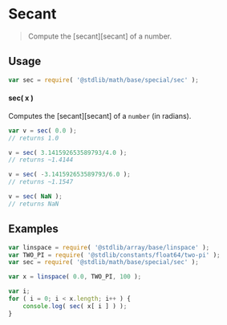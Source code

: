 <!--
@license Apache-2.0
Copyright (c) 2018 The Stdlib Authors.
Licensed under the Apache License, Version 2.0 (the "License");
you may not use this file except in compliance with the License.
You may obtain a copy of the License at
   http://www.apache.org/licenses/LICENSE-2.0
Unless required by applicable law or agreed to in writing, software
distributed under the License is distributed on an "AS IS" BASIS,
WITHOUT WARRANTIES OR CONDITIONS OF ANY KIND, either express or implied.
See the License for the specific language governing permissions and
limitations under the License.
-->

# Secant

> Compute the [secant][secant] of a number.
<section class="usage">

## Usage

```javascript
var sec = require( '@stdlib/math/base/special/sec' );
```

#### sec( x )

Computes the [secant][secant] of a `number` (in radians).

```javascript
var v = sec( 0.0 );
// returns 1.0

v = sec( 3.141592653589793/4.0 );
// returns ~1.4144

v = sec( -3.141592653589793/6.0 );
// returns ~1.1547

v = sec( NaN );
// returns NaN
```

</section>

<!-- /.usage -->

<section class="examples">

## Examples

<!-- eslint no-undef: "error" -->

```javascript
var linspace = require( '@stdlib/array/base/linspace' );
var TWO_PI = require( '@stdlib/constants/float64/two-pi' );
var sec = require( '@stdlib/math/base/special/sec' );

var x = linspace( 0.0, TWO_PI, 100 );

var i;
for ( i = 0; i < x.length; i++ ) {
    console.log( sec( x[ i ] ) );
}
```

</section>

<!-- /.examples -->